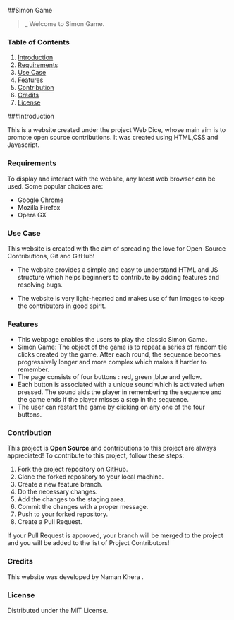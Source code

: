 ##Simon Game
>_ Welcome to Simon Game.

### Table of Contents

1. [Introduction](#Introduction)
2. [Requirements](#Requirements)
3. [Use Case](#Use-Case)
4. [Features](#Features)
5. [Contribution](#Contribution)
6. [Credits](#Credits)
7. [License](#License)

###Introduction

This is a website created under the project Web Dice, whose main aim is to promote open source contributions. It was created using HTML,CSS and Javascript.

### Requirements

To display and interact with the website, any latest web browser can be used.
Some popular choices are:
* Google Chrome
* Mozilla Firefox
* Opera GX

### Use Case

This website is created with the aim of spreading the love for Open-Source Contributions, Git and GitHub!

* The website provides a simple and easy to understand HTML and JS structure which helps beginners to contribute by adding features and resolving bugs.

* The website is very light-hearted and makes use of fun images to keep the contributors in good spirit.

### Features
* This webpage enables the users to play the classic Simon Game.
* Simon Game: The object of the game is to repeat a series of random tile clicks created by the game. After each round, the sequence becomes progressively longer and more complex which makes it harder to remember.
* The page consists of four buttons : red, green ,blue and yellow.
* Each button is associated with a unique sound which is activated when pressed. The sound aids the player in remembering the sequence and the game ends if the player misses a step in the sequence.
*  The user can restart the game by clicking on any one of the four buttons.

### Contribution

This project is  **Open Source**  and contributions to this project are always appreciated! To contribute to this project, follow these steps:

1.  Fork the project repository on GitHub.
2.  Clone the forked repository to your local machine.
3.  Create a new feature branch.
4.  Do the necessary changes.
5.  Add the changes to the staging area.
6.  Commit the changes with a proper message.
7.  Push to your forked repository.
8.  Create a Pull Request.

If your Pull Request is approved, your branch will be merged to the project and you will be added to the list of Project Contributors!

### Credits

This website was developed by Naman Khera .

### License

Distributed under the MIT License.  
